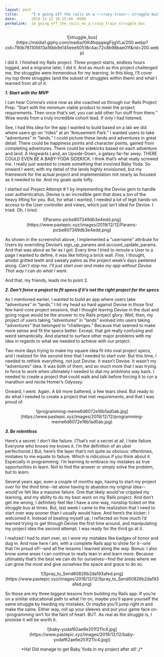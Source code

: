 ```yaml
---
layout: post
title:      "I'm going off the rails on a ~~crazy train~~ struggle bus"
date:       2019-12-12 18:15:49 -0500
permalink:  im_going_off_the_rails_on_a_crazy_train_struggle_bus
---
```



<p style="text-align: center;">
![struggle_bus](https://media1.giphy.com/media/l0K4hqqqwgFijgVLa/200.webp?cid=790b761105613a16bb9e145eee50518c4ac72c8b98bae01f&rid=200.webp)
</p>

I did it. I finished my Rails project. Three project-starts, endless hours logged, and a migraine later, I did it. And as much as this project challenged me, the struggles were *tremendous* for my learning. In this blog, I’ll cover my top three struggles (and the subset of struggles within them) and what I learned from all of it. 

**_1. Start with the MVP_**

I can hear Corinna’s voice now as she coached us through our Rails Project Prep. “Start with the minimum viable product to meet the project requirements. Then once that’s set, you can add other fun stuff from there.” Wise words from a truly incredible cohort lead. If only I had listened. 

See, I had this idea for the app I wanted to build based on a lab we did where users go on “rides” at an “Amusement Park.” I wanted users to take “adventures” in “lands.” I could picture these lands and adventures in great detail. There could be happiness points and character points, gained from completing adventures. There could be sidekicks based on each adventure and land. A Hogwarts Land, an Upside-Down, a galaxy far-far away. THERE COULD EVEN BE A BABY-YODA SIDEKICK. I think that’s what really screwed me. I really just wanted to create something that involved Baby Yoda. So onward I went; with my detail of the lands highly envisioned, but my framework for the actual *project* and implementation not nearly as focused as it needed to be. And my goals quite lofty.

I started out Project Attempt # 1 by implementing the Devise gem to handle user authentication. Devise is an incredible gem that does a *ton* of the heavy lifting for you. But, for what I wanted, I needed a lot of legit hands-on access to the User controller and views, which just isn’t ideal for Devise. I tried. *Oh, I tried.*

<p style="text-align: center;">
![Params-picbe807349db3e4edd.png](https://www.pastepic.xyz/images/2019/12/12/Params-picbe807349db3e4edd.png)
</p>

As shown in the screenshot above, I implemented a “username” attribute for Users by overriding Devise’s sign_up_params and account_update_params. And that was about as far as I got. Every time I tried to reroute a User to a page I wanted to define, it was like hitting a brick wall. *Fine,* I thought, amidst gritted teeth and sweaty palms as the project week’s days peetered along. *Can’t stop me. I’ll just start over and make my app without Devise. That way I can do what I want.*

And that, my friends, leads me to point 2.

**_2. Don’t force a project to fit specs if it’s not the right project for the specs_**

As I mentioned earlier, I wanted to build an app where users take “adventures” in “lands.” I hit my head so hard against Devise in those first few hard-core project sessions, that I thought leaving Devise in the dust and going rogue would be the answer to my Rails project glory. Well, then, my project of users taking “adventures” in “lands” evolved into users taking “adventures” that belonged to “challenges.” Because that seemed to make more sense and fit the specs better. Except, that got really confusing and weird semantically. And started to surface other major problems with my idea in regards to what we needed to achieve with our project.

Two more days trying to make my square idea fit into oval project specs, and I realized for the second time that I needed to start over. But this time, I needed to rethink everything, not just Devise. It wasn’t Devise. It wasn’t my “adventures” idea. It was both of them, and so much more that I was trying to force to work when ultimately I needed to dial my ambitions way back. I needed to create a project that could walk and talk before forcing it to run a marathon and recite Homer’s *Odyssey.*

Onward, I went. Again. A bit more battered, a few tears shed. But ready to do what I needed to create a project that met requirements, and that I was proud of.

<p style="text-align: center;">![programming-meme6d6072e16b1ad0ab.jpg](https://www.pastepic.xyz/images/2019/12/12/programming-meme6d6072e16b1ad0ab.jpg)</p>

**_3. Be relentless_**
	
Here’s a secret: I don’t like failure. (That’s not a secret at all. I hate failure. Everyone who knows me knows it. I’m the definition of an uber perfectionist.) But, here’s the layer that’s not quite as obvious: oftentimes, mistakes to me equate to failure. Which is ridiculous if you think about it. Especially in programming. I’m learning to embrace my mistakes as true opportunities to learn. Not to find the answer or simply solve the problem, but to *learn*.

Several years ago, even a couple of months ago, having to start my project over for the third time--let alone having to abandon my original idea--would’ve felt like a massive failure. One that likely would’ve crippled my learning, and my ability to do my best work on my Rails project. And don’t get me wrong, I definitely feel like I have a one-way, nonstop ticked on the struggle bus at times. But, last week I came to the realization that I need to start over way sooner than I usually would have. And here’s the kicker: I welcomed it. Instead of beating myself up, I reflected on how much I’d learned trying to get through Devise the first time around, and manipulating my project idea the second attempt. I was ready for the third go at it.

I realized I had to start over, so I wore my mistakes like badges of honor and dug in. And now here I am, with a complete Rails app to show for it--one that I’m proud of!--and all the lessons I learned along the way. Bonus: I also know some areas I can continue to really lean in and learn more. Because ultimately that’s the best we can do for ourselves--find the areas where we can grow the most and give ourselves the space and grace to do so.

<p style="text-align: center;">![Spray_to_Send60826b2da193afed.png](https://www.pastepic.xyz/images/2019/12/12/Spray_to_Send60826b2da193afed.png)</p>
	
So those are my three biggest lessons from building my Rails app. If you’re on a similar educational path to what I’m on, maybe you’ll spare yourself the same struggle by heeding my mistakes. Or maybe you’ll jump right in and make the same. Either way, roll up your sleeves and put your game face on--programming isn’t for the faint of heart. BUT. As real as the struggle is, I promise it will be worth it.

<p style="text-align: center;">![baby-yodaf62ae6e251f211c4.jpg](https://www.pastepic.xyz/images/2019/12/12/baby-yodaf62ae6e251f211c4.jpg))</p>

<p style="text-align: center;">*Ha! Did manage to get Baby Yoda in my project after all! ;)*</p>

